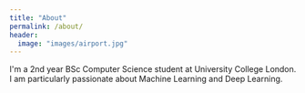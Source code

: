 ```yaml
---
title: "About"
permalink: /about/
header:
  image: "images/airport.jpg"
---
```

I'm a 2nd year BSc Computer Science student at University College London.
I am particularly passionate about Machine Learning and Deep Learning.
